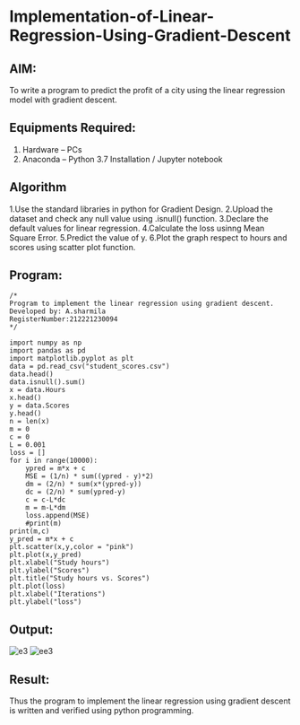 # Implementation-of-Linear-Regression-Using-Gradient-Descent

## AIM:
To write a program to predict the profit of a city using the linear regression model with gradient descent.

## Equipments Required:
1. Hardware – PCs
2. Anaconda – Python 3.7 Installation / Jupyter notebook

## Algorithm
1.Use the standard libraries in python for Gradient Design. 
2.Upload the dataset and check any null value using .isnull() function. 
3.Declare the default values for linear regression. 
4.Calculate the loss usinng Mean Square Error.
5.Predict the value of y.
6.Plot the graph respect to hours and scores using scatter plot function.
## Program:
```
/*
Program to implement the linear regression using gradient descent.
Developed by: A.sharmila
RegisterNumber:212221230094
*/

import numpy as np
import pandas as pd
import matplotlib.pyplot as plt
data = pd.read_csv("student_scores.csv")
data.head()
data.isnull().sum()
x = data.Hours
x.head()
y = data.Scores
y.head()
n = len(x)
m = 0
c = 0
L = 0.001
loss = []
for i in range(10000):
    ypred = m*x + c
    MSE = (1/n) * sum((ypred - y)*2)
    dm = (2/n) * sum(x*(ypred-y))
    dc = (2/n) * sum(ypred-y)
    c = c-L*dc
    m = m-L*dm
    loss.append(MSE)
    #print(m)
print(m,c)
y_pred = m*x + c
plt.scatter(x,y,color = "pink")
plt.plot(x,y_pred)
plt.xlabel("Study hours")
plt.ylabel("Scores")
plt.title("Study hours vs. Scores")
plt.plot(loss)
plt.xlabel("Iterations")
plt.ylabel("loss")
```
## Output:
![e3](https://user-images.githubusercontent.com/94506182/194204646-4600e2cb-0d43-4e74-a363-376d414444c5.png)
![ee3](https://user-images.githubusercontent.com/94506182/194204682-d4a81111-75a4-4298-8c4d-c40ded335a6e.png)



## Result:
Thus the program to implement the linear regression using gradient descent is written and verified using python programming.
